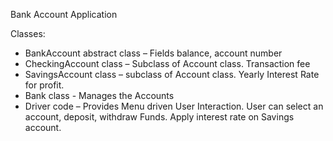 Bank Account Application

Classes:
- BankAccount abstract class – Fields balance, account number
- CheckingAccount class – Subclass of Account class. Transaction fee
- SavingsAccount class – subclass of Account class. Yearly Interest Rate for profit.
- Bank class - Manages the Accounts
- Driver code – Provides Menu driven User Interaction. User can select an account, deposit, withdraw Funds. Apply interest rate on Savings account.
